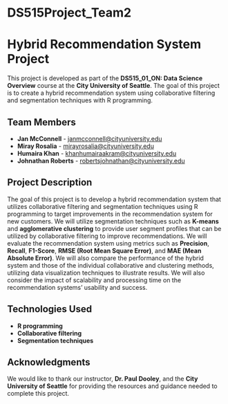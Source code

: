 # **DS515Project_Team2**
# **Hybrid Recommendation System Project**

This project is developed as part of the **DS515_01_ON: Data Science Overview** course at the **City University of Seattle**. The goal of this project is to create a hybrid recommendation system using collaborative filtering and segmentation techniques with R programming.

## **Team Members**

- **Jan McConnell** - [janmcconnell@cityuniversity.edu](mailto:janmcconnell@cityuniversity.edu)
- **Miray Rosalia** - [mirayrosalia@cityuniversity.edu](mailto:mirayrosalia@cityuniversity.edu)
- **Humaira Khan** - [khanhumairaakram@cityuniversity.edu](mailto:khanhumairaakram@cityuniversity.edu)
- **Johnathan Roberts** - [robertsjohnathan@cityuniversity.edu](mailto:robertsjohnathan@cityuniversity.edu)

## **Project Description**

The goal of this project is to develop a hybrid recommendation system that utilizes collaborative filtering and segmentation techniques using R programming to target improvements in the recommendation system for new customers. We will utilize segmentation techniques such as **K-means** and **agglomerative clustering** to provide user segment profiles that can be utilized by collaborative filtering to improve recommendations. We will evaluate the recommendation system using metrics such as **Precision**, **Recall**, **F1-Score**, **RMSE (Root Mean Square Error)**, and **MAE (Mean Absolute Error)**. We will also compare the performance of the hybrid system and those of the individual collaborative and clustering methods, utilizing data visualization techniques to illustrate results. We will also consider the impact of scalability and processing time on the recommendation systems’ usability and success.

## **Technologies Used**

- **R programming**
- **Collaborative filtering**
- **Segmentation techniques**

## **Acknowledgments**

We would like to thank our instructor, **Dr. Paul Dooley**, and the **City University of Seattle** for providing the resources and guidance needed to complete this project.
